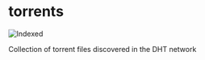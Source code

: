 torrents 
========
![Indexed](https://img.shields.io/badge/indexed-198701-blue)

Collection of torrent files discovered in the DHT network
